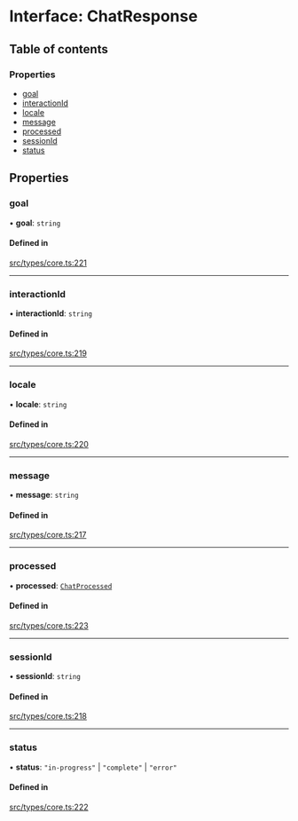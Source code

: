 # Interface: ChatResponse

## Table of contents

### Properties

- [goal](../wiki/ChatResponse#goal)
- [interactionId](../wiki/ChatResponse#interactionid)
- [locale](../wiki/ChatResponse#locale)
- [message](../wiki/ChatResponse#message)
- [processed](../wiki/ChatResponse#processed)
- [sessionId](../wiki/ChatResponse#sessionid)
- [status](../wiki/ChatResponse#status)

## Properties

### goal

• **goal**: `string`

#### Defined in

[src/types/core.ts:221](https://github.com/decisively-io/interview-sdk/blob/6c5a6e0/src/types/core.ts#L221)

___

### interactionId

• **interactionId**: `string`

#### Defined in

[src/types/core.ts:219](https://github.com/decisively-io/interview-sdk/blob/6c5a6e0/src/types/core.ts#L219)

___

### locale

• **locale**: `string`

#### Defined in

[src/types/core.ts:220](https://github.com/decisively-io/interview-sdk/blob/6c5a6e0/src/types/core.ts#L220)

___

### message

• **message**: `string`

#### Defined in

[src/types/core.ts:217](https://github.com/decisively-io/interview-sdk/blob/6c5a6e0/src/types/core.ts#L217)

___

### processed

• **processed**: [`ChatProcessed`](../wiki/ChatProcessed)

#### Defined in

[src/types/core.ts:223](https://github.com/decisively-io/interview-sdk/blob/6c5a6e0/src/types/core.ts#L223)

___

### sessionId

• **sessionId**: `string`

#### Defined in

[src/types/core.ts:218](https://github.com/decisively-io/interview-sdk/blob/6c5a6e0/src/types/core.ts#L218)

___

### status

• **status**: ``"in-progress"`` \| ``"complete"`` \| ``"error"``

#### Defined in

[src/types/core.ts:222](https://github.com/decisively-io/interview-sdk/blob/6c5a6e0/src/types/core.ts#L222)
